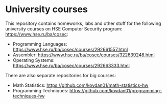 # University courses 

This repository contains homeworks, labs and other stuff for the following university courses on HSE Computer Security program: https://www.hse.ru/ba/cosec:

- Programming Languages: https://www.hse.ru/ba/cosec/courses/292661557.html
- Assembler: https://www.hse.ru/ba/cosec/courses/322639248.html
- Operating Systems: https://www.hse.ru/ba/cosec/courses/292663333.html

There are also separate repositories for big courses:

- Math Statistics: https://github.com/kovdan01/math-statistics-hw
- Programming Techniques: https://github.com/kovdan01/programming-techniques-hw
